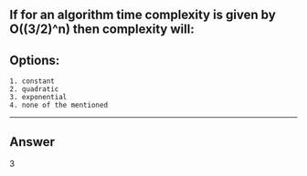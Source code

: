 ## If for an algorithm time complexity is given by O((3/2)^n) then complexity will:


## Options:
    1. constant
    2. quadratic
    3. exponential  
    4. none of the mentioned

---

## Answer
3
